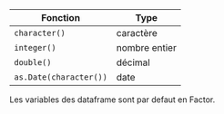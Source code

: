 | Fonction | Type |
|---|---|
| `character()` | caractère |
| `integer()` | nombre entier |
| `double()` | décimal |
| `as.Date(character())` | date |

Les variables des dataframe sont par defaut en Factor.
